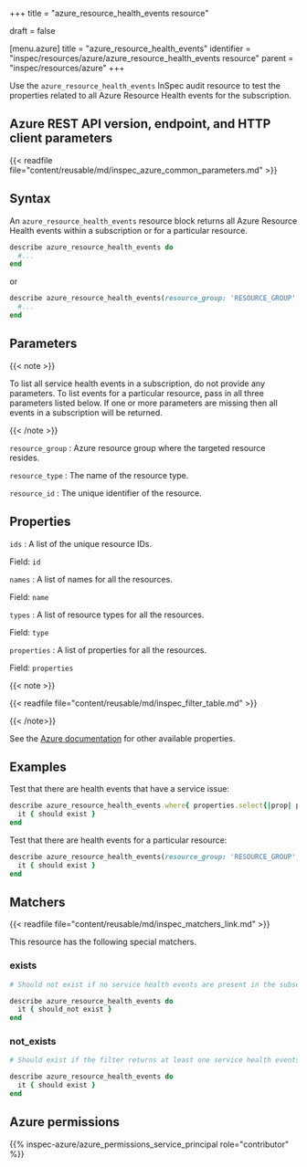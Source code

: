+++
title = "azure_resource_health_events resource"

draft = false


[menu.azure]
title = "azure_resource_health_events"
identifier = "inspec/resources/azure/azure_resource_health_events resource"
parent = "inspec/resources/azure"
+++

Use the `azure_resource_health_events` InSpec audit resource to test the properties related to all Azure Resource Health events for the subscription.

## Azure REST API version, endpoint, and HTTP client parameters

{{< readfile file="content/reusable/md/inspec_azure_common_parameters.md" >}}

## Syntax

An `azure_resource_health_events` resource block returns all Azure Resource Health events within a subscription or for a particular resource.

```ruby
describe azure_resource_health_events do
  #...
end
```

or

```ruby
describe azure_resource_health_events(resource_group: 'RESOURCE_GROUP', resource_type: 'RESOURCE_TYPE', resource_id: 'RESOURCE_ID') do
  #...
end
```

## Parameters

{{< note >}}

To list all service health events in a subscription, do not provide any parameters.
To list events for a particular resource, pass in all three parameters listed below.
If one or more parameters are missing then all events in a subscription will be returned.

{{< /note >}}

`resource_group`
: Azure resource group where the targeted resource resides.

`resource_type`
: The name of the resource type.

`resource_id`
: The unique identifier of the resource.

## Properties

`ids`
: A list of the unique resource IDs.

  Field: `id`

`names`
: A list of names for all the resources.

  Field: `name`

`types`
: A list of resource types for all the resources.

  Field: `type`

`properties`
: A list of properties for all the resources.

  Field: `properties`

{{< note >}}

{{< readfile file="content/reusable/md/inspec_filter_table.md" >}}

{{< /note>}}

See the [Azure documentation](https://docs.microsoft.com/en-us/rest/api/resourcehealth/events/list-by-single-resource) for other available properties.

## Examples

Test that there are health events that have a service issue:

```ruby
describe azure_resource_health_events.where{ properties.select{|prop| prop.eventType == 'ServiceIssue' } } do
  it { should exist }
end
```

Test that there are health events for a particular resource:

```ruby
describe azure_resource_health_events(resource_group: 'RESOURCE_GROUP', resource_type: 'RESOURCE_TYPE', resource_id: 'RESOURCE_ID') do
  it { should exist }
end
```

## Matchers

{{< readfile file="content/reusable/md/inspec_matchers_link.md" >}}

This resource has the following special matchers.

### exists

```ruby
# Should not exist if no service health events are present in the subscription.

describe azure_resource_health_events do
  it { should_not exist }
end
```

### not_exists

```ruby
# Should exist if the filter returns at least one service health events in the subscription.

describe azure_resource_health_events do
  it { should exist }
end
```

## Azure permissions

{{% inspec-azure/azure_permissions_service_principal role="contributor" %}}
